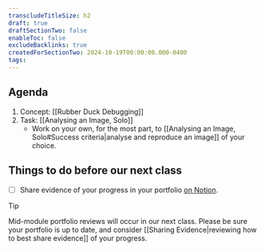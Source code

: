 ```yaml
---
transcludeTitleSize: h2
draft: true
draftSectionTwo: false
enableToc: false
excludeBacklinks: true
createdForSectionTwo: 2024-10-19T00:00:00.000-0400
tags:
---
```

## Agenda
1. Concept: [[Rubber Duck Debugging]]
2. Task: [[Analysing an Image, Solo]]
	- Work on your own, for the most part, to [[Analysing an Image, Solo#Success criteria|analyse and reproduce an image]] of your choice.

## Things to do before our next class
- [ ] Share evidence of your progress in your portfolio [on Notion](https://notion.so).

> [!TIP]
> 
> Mid-module portfolio reviews will occur in our next class. Please be sure your portfolio is up to date, and consider [[Sharing Evidence|reviewing how to best share evidence]] of your progress.